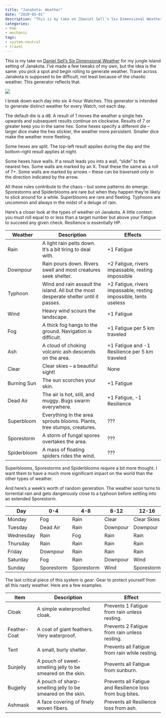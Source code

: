 ```yaml
---
title: "Janakota: Weather"
date: "2020-05-01"
description: "This is my take on [Daniel Sell’s Six Dimensional Weather](https://whatwouldconando.blogspot.com/2017/04/five-dimensional-weather.html) for my jungle island setting of Janakota."
categories:
- map
- mechanic
tags:
- system-neutral
- travel
---
```


This is my take on [Daniel Sell’s Six Dimensional Weather](https://whatwouldconando.blogspot.com/2017/04/five-dimensional-weather.html) for my jungle island setting of Janakota. I’ve made a few tweaks of my own, but the idea is the same: you pick a spot and begin rolling to generate weather. Travel across Janakota is supposed to be difficult, not least because of the chaotic weather. This generator reflects that.

![](https://madcartographer.files.wordpress.com/2020/05/janakotaweather-3.png?w=769)

I break down each day into six 4-hour Watches. This generator is intended to generate distinct weather for every Watch, not each day.

The default die is a d8. A result of 1 moves the weather a single hex upwards and subsequent results continue on clockwise. Results of 7 or greater keep you in the same hex. Some hexes specify a different die – larger dice make the hex stickier, the weather more persistent. Smaller dice make the weather more fleeting.

Some hexes are split. The top-left result applies during the day and the bottom-right result applies at night.

Some hexes have walls. If a result leads you into a wall, “slide” to the nearest hex. Some walls are marked by an X. Treat these the same as a roll of 7+. Some walls are marked by arrows – these can be traversed only in the direction indicated by the arrow.

All these rules contribute to the chaos – but some patterns do emerge. Sporestorms and Spiderblooms are rare but when they happen they’re likely to stick around for a while. Superblooms are rare and fleeting. Typhoons are uncommon and always in the midst of a deluge of rain.

Here’s a closer look at the types of weather on Janakota. A little context: you must roll equal to or less than a target number but above your Fatigue to succeed any given check. Resilience is essentially HP.

|Weather|Description|Effects|
|--- |--- |--- |
|Rain|A light rain pelts down. It’s a bit tiring to deal with.|+1 Fatigue|
|Downpour|Rain pours down. Rivers swell and most creatures seek shelter.|+2 Fatigue, rivers impassable, resting impossible|
|Typhoon|Wind and rain assault the island. All but the most desperate shelter until it passes.|+2 Fatigue, rivers impassable, resting impossible, tents useless|
|Wind|Heavy wind scours the landscape.|+1 Fatigue|
|Fog|A thick fog hangs to the ground. Navigation is difficult.|+1 Fatigue per 5 km traveled|
|Ash|A cloud of choking volcanic ash descends on the area.|+1 Fatigue and -1 Resilience per 5 km traveled|
|Clear|Clear skies – a beautiful sight!|None|
|Burning Sun|The sun scorches your skin.|+1 Fatigue|
|Dead Air|The air is hot, still, and muggy. Bugs swarm everywhere.|+1 Fatigue, -1 Resilience|
|Superbloom|Everything in the area sprouts blooms. Plants, tree stumps, creatures.|???|
|Sporestorm|A storm of fungal spores overtakes the area.|???|
|Spiderbloom|A mass of floating spiders rides the wind.|???|

Superblooms, Sporestorms and Spiderblooms require a bit more thought. I want them to have a much more significant impact on the world than the other types of weather.

And here’s a week’s worth of random generation. The weather soon turns to torrential rain and gets dangerously close to a typhoon before settling into an extended Sporestorm.

|Day|0-4|4-8|8-12|12-16|16-20|20-0|
|--- |--- |--- |--- |--- |--- |--- |
|Monday|Fog|Rain|Clear|Clear Skies|Dead Air|Dead Air|
|Tuesday|Dead Air|Rain|Downpour|Downpour|Rain|Rain|
|Wednesday|Rain|Fog|Rain|Rain|Downpour|Downpour|
|Thursday|Rain|Rain|Rain|Rain|Downpour|Downpour|
|Friday|Downpour|Rain|Rain|Rain|Rain|Rain|
|Saturday|Fog|Rain|Downpour|Wind|Wind|Sporestorm|
|Sunday|Sporestorm|Sporestorm|Wind|Sporestorm|Sporestorm|Sporestorm|

The last critical piece of this system is _gear_. Gear to protect yourself from all this nasty weather. Here are a few examples.

|Item|Description|Effect|
|--- |--- |--- |
|Cloak|A simple waterproofed cloak.|Prevents 1 Fatigue from rain unless resting.|
|Feather-Coat|A coat of giant feathers. Very waterproof.|Prevents 2 Fatigue from rain unless resting.|
|Tent|A small, burly shelter.|Prevents all Fatigue from rain while resting.|
|Sunjelly|A pouch of sweet-smelling jelly to be smeared on the skin.|Prevents all Fatigue from sunburn.|
|Bugjelly|A pouch of sharp-smelling jelly to be smeared on the skin.|Prevents all Fatigue and Resilience loss from bug bites.|
|Ashmask|A face covering of finely woven fibers.|Prevents all Resilience loss from ash.|



